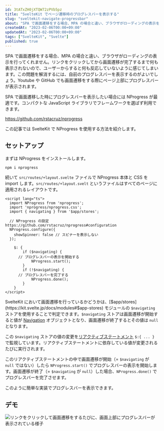 ```yaml
---
id: 3tATxZH0jXTQW72zPVb5pz
title: "SvelteKit でページ遷移時のプログレスバーを表示する"
slug: "sveltekit-navigate-progressbar"
about: "SPA で画面遷移をする場合、MPA の場合と違い、ブラウザがローディングの表示を行ってくれません。リンクをクリックしてから画面遷移が完了するまで何も表示されないので、ユーザーからすると何も反応していないように感じてしまいます。 SPA で画面遷移した時にプログレスバーを表示したい場合には NProgress が最適です。コンパクトな JavaScript ライブラリでフレームワークを選ばず利用できます。この記事では SvelteKit で NProgress を使用する方法を紹介します。"
createdAt: "2023-02-06T00:00+09:00"
updatedAt: "2023-02-06T00:00+09:00"
tags: ["SvelteKit", "Svelte"]
published: true
---
```

SPA で画面遷移をする場合、MPA の場合と違い、ブラウザがローディングの表示を行ってくれません。リンクをクリックしてから画面遷移が完了するまで何も表示されないので、ユーザーからすると何も反応していないように感じてしまいます。この問題を解消するには、自前のプログレスバーを表示するのがよいでしょう。Youtube や GitHub でも画面遷移をする際にページ上部にプログレスバーが表示されます。

SPA で画面遷移した時にプログレスバーを表示したい場合には NProgress が最適です。コンパクトな JavaScript ライブラリでフレームワークを選ばず利用できます。

https://github.com/rstacruz/nprogress

この記事では SvelteKit で NProgress を使用する方法を紹介します。

## セットアップ

まずは NProgress をインストールします。

```sh
npm i nprogress
```

続いて `src/routes/+layout.svelte` ファイルで NProgress 本体と CSS を import します。`src/routes/+layout.svelt` というファイルはすべてのページに適用されるレイアウトです。

```html:src/routes/+layout.svelte
<script lang="ts">
  import NProgress from 'nprogress';
  import 'nprogress/nprogress.css';
  import { navigating } from '$app/stores';

  // NProgress の設定 https://github.com/rstacruz/nprogress#configuration
  NProgress.configure({
    showSpinner: false // スピナーを表示しない
  });

	$: {
		if ($navigating) {
      // プログレスバーの表示を開始する
			NProgress.start();
		}
		if (!$navigating) {
      // プログレスバーを完了する
			NProgress.done();
		}
	}
</script>
```

SvelteKit において画面遷移を行っているかどうかは、[$app/stores](https://kit.svelte.jp/docs/modules#$app-stores) モジュールの `$navigating` ストアを使用することで判定できます。`$navigating` ストアは画面遷移が開始すると値が [Navigation](https://kit.svelte.jp/docs/types#public-types-navigation) オブジェクトとなり、画面遷移が終了するとその値は `null` となります。

この `$navigating` ストアの値の変更を[リアクティブステートメント](https://svelte.jp/docs#component-format-script-3-$-marks-a-statement-as-reactive) `$:{ ... }` で監視しています。リアクティブステートメントに依存している値が変更されるたびに実行されます。

このリアクティブステートメントの中で画面遷移が開始（= `$navigating` が `null` ではない）したら `NProgress.start()` でプログレスバーの表示を開始します。画面遷移が終了（= `$navigating` が `null`）した場合、`NProgress.done()` でプログレスバーを完了させます。

このように簡単な実装でプログレスバーを表示できます。

## デモ

![リンクをクリックして画面遷移をするたびに、画面上部にプログレスバーが表示されている様子](//images.ctfassets.net/in6v9lxmm5c8/3Oc6tbPk1TqMDw7jEJcXz8/623405d35e25643f884cff84a58d7f8b/sveltekit-progressbar.gif)

